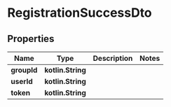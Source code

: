 
# RegistrationSuccessDto

## Properties
Name | Type | Description | Notes
------------ | ------------- | ------------- | -------------
**groupId** | **kotlin.String** |  |
**userId** | **kotlin.String** |  |
**token** | **kotlin.String** |  |
